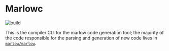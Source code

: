 # Marlowc

![build](https://github.com/marlow/marlowc/workflows/build/badge.svg)

This is the compiler CLI for the marlow code generation tool; the majority of the code responsible for the parsing
and generation of new code lives in [`marlow/marlow`].


[`marlow/marlow`]: https://github.com/marlow/marlow
